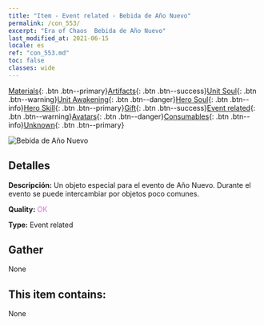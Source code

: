 ```yaml
---
title: "Item - Event related - Bebida de Año Nuevo"
permalink: /con_553/
excerpt: "Era of Chaos  Bebida de Año Nuevo"
last_modified_at: 2021-06-15
locale: es
ref: "con_553.md"
toc: false
classes: wide
---
```

 [Materials](/ItemsES/){: .btn .btn--primary}[Artifacts](/ItemsES/Artifacts/){: .btn .btn--success}[Unit Soul](/ItemsES/UnitSoul/){: .btn .btn--warning}[Unit Awakening](/ItemsES/UnitAwakening/){: .btn .btn--danger}[Hero Soul](/ItemsES/HeroSoul/){: .btn .btn--info}[Hero Skill](/ItemsES/HeroSkill/){: .btn .btn--primary}[Gift](/ItemsES/Gift/){: .btn .btn--success}[Event related](/ItemsES/Events/){: .btn .btn--warning}[Avatars](/ItemsES/Avatars/){: .btn .btn--danger}[Consumables](/ItemsES/Consumables/){: .btn .btn--info}[Unknown](/ItemsES/Unknown/){: .btn .btn--primary}

 ![Bebida de Año Nuevo](/images/t/i_10039.png)

## Detalles
 **Descripción:** Un objeto especial para el evento de Año Nuevo. Durante el evento se puede intercambiar por objetos poco comunes.

 **Quality:** <span style="color: #DA70D6">OK</span>

 **Type:** Event related

## Gather

  None

## This item contains:

  None

